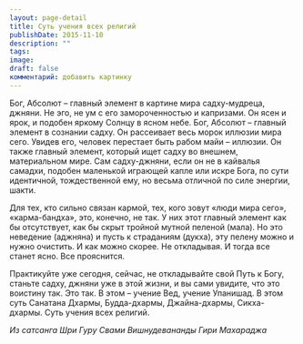 ```yaml
---
layout: page-detail
title: Суть учения всех религий
publishDate: 2015-11-10
description: ""
tags: 
image: 
draft: false
комментарий: добавить картинку
---
```


Бог, Абсолют – главный элемент в картине мира садху-мудреца, джняни. Не эго, не ум с его замороченностью и капризами. Он ясен и ярок, и подобен яркому Солнцу в ясном небе. Бог, Абсолют – главный элемент в сознании садху. Он рассеивает весь морок иллюзии мира сего. Увидев его, человек перестает быть рабом майи – иллюзии. Он также главный элемент, который ищет садху во внешнем, материальном мире. Сам садху-джняни, если он не в кайвалья самадхи, подобен маленькой играющей капле или искре Бога, по сути идентичной, тождественной ему, но весьма отличной по силе энергии, шакти.

Для тех, кто сильно связан кармой, тех, кого зовут «люди мира сего», «карма-бандха», это, конечно, не так. У них этот главный элемент как бы отсутствует, как бы скрыт тройной мутной пеленой (мала). Но это неведение (аджняна) и пусть к страданиям (дукха), эту пелену можно и нужно очистить. И как можно скорее. Не откладывая. И тогда все станет ясно. Все прояснится.

Практикуйте уже сегодня, сейчас, не откладывайте свой Путь к Богу, станьте садху, джняни уже в этой жизни, и вы сами увидите, что это воистину так. Это так. В этом – учение Вед, учение Упанишад. В этом суть Санатана Дхармы, Будда-дхармы, Джайна-дхармы, Сикха-дхармы. Суть учения всех религий.

*Из сатсанга Шри Гуру Свами Вишнудевананды Гири Махараджа*
